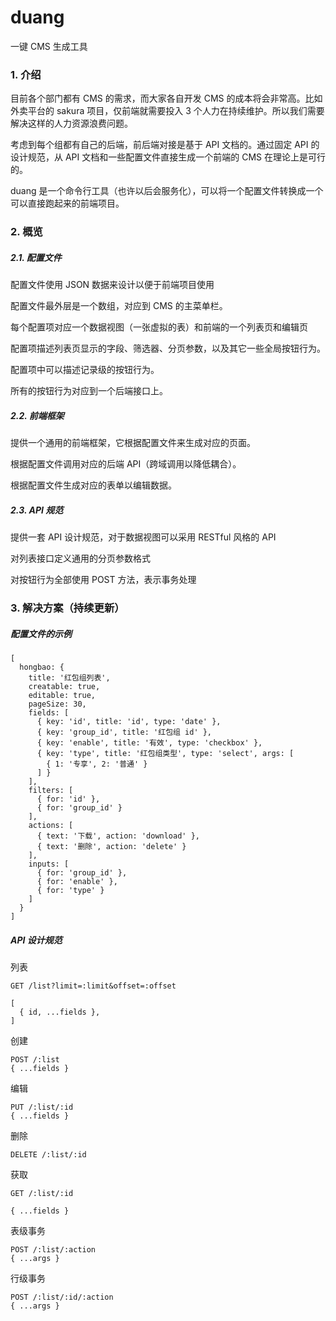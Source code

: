 # duang

一键 CMS 生成工具


### 1. 介绍

目前各个部门都有 CMS 的需求，而大家各自开发 CMS 的成本将会非常高。比如外卖平台的 sakura 项目，仅前端就需要投入 3 个人力在持续维护。所以我们需要解决这样的人力资源浪费问题。

考虑到每个组都有自己的后端，前后端对接是基于 API 文档的。通过固定 API 的设计规范，从 API 文档和一些配置文件直接生成一个前端的 CMS 在理论上是可行的。

duang 是一个命令行工具（也许以后会服务化），可以将一个配置文件转换成一个可以直接跑起来的前端项目。


### 2. 概览

##### 2.1. 配置文件

配置文件使用 JSON 数据来设计以便于前端项目使用

配置文件最外层是一个数组，对应到 CMS 的主菜单栏。

每个配置项对应一个数据视图（一张虚拟的表）和前端的一个列表页和编辑页

配置项描述列表页显示的字段、筛选器、分页参数，以及其它一些全局按钮行为。

配置项中可以描述记录级的按钮行为。

所有的按钮行为对应到一个后端接口上。


##### 2.2. 前端框架

提供一个通用的前端框架，它根据配置文件来生成对应的页面。

根据配置文件调用对应的后端 API（跨域调用以降低耦合）。

根据配置文件生成对应的表单以编辑数据。


##### 2.3. API 规范

提供一套 API 设计规范，对于数据视图可以采用 RESTful 风格的 API

对列表接口定义通用的分页参数格式

对按钮行为全部使用 POST 方法，表示事务处理


### 3. 解决方案（持续更新）

##### 配置文件的示例

```
[
  hongbao: {
    title: '红包组列表',
    creatable: true,
    editable: true,
    pageSize: 30,
    fields: [
      { key: 'id', title: 'id', type: 'date' },
      { key: 'group_id', title: '红包组 id' },
      { key: 'enable', title: '有效', type: 'checkbox' },
      { key: 'type', title: '红包组类型', type: 'select', args: [
        { 1: '专享', 2: '普通' }
      ] }
    ],
    filters: [
      { for: 'id' },
      { for: 'group_id' }
    ],
    actions: [
      { text: '下载', action: 'download' },
      { text: '删除', action: 'delete' }
    ],
    inputs: [
      { for: 'group_id' },
      { for: 'enable' },
      { for: 'type' }
    ]
  }
]
```

##### API 设计规范

列表

```
GET /list?limit=:limit&offset=:offset
```
```
[
  { id, ...fields },
]
```

创建

```
POST /:list
{ ...fields }
```

编辑

```
PUT /:list/:id
{ ...fields }
```

删除

```
DELETE /:list/:id
```

获取

```
GET /:list/:id
```
```
{ ...fields }
```

表级事务

```
POST /:list/:action
{ ...args }
```

行级事务

```
POST /:list/:id/:action
{ ...args }
```
